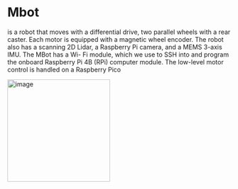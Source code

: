 # Mbot 
is a robot that moves with a differential
drive, two parallel wheels with a rear caster. Each
motor is equipped with a magnetic wheel encoder. The
robot also has a scanning 2D Lidar, a Raspberry Pi
camera, and a MEMS 3-axis IMU. The MBot has a Wi-
Fi module, which we use to SSH into and program the
onboard Raspberry Pi 4B (RPi) computer module. The
low-level motor control is handled on a Raspberry Pico


<img width="231" alt="image" src="https://github.com/zy12347/Mbot/assets/77594208/7d84e7e1-61bb-4d6e-92df-3921db366e87">
